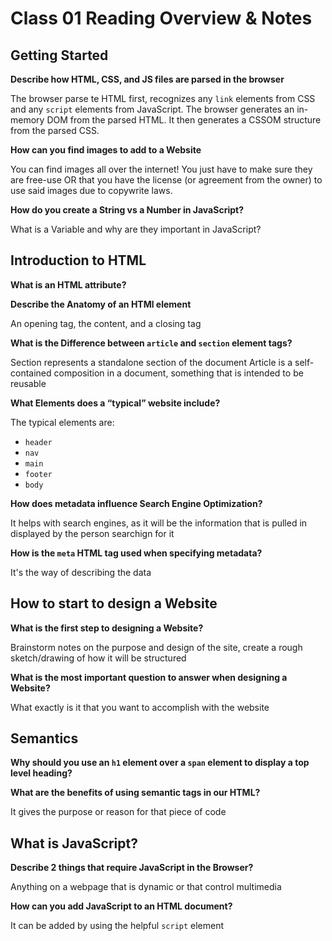 # Class 01 Reading Overview & Notes

## Getting Started

**Describe how HTML, CSS, and JS files are parsed in the browser**

The browser parse te HTML first, recognizes any <code>link</code> elements from CSS and any <code>script</code> elements from JavaScript. The browser generates an in-memory DOM from the parsed HTML. It then generates a CSSOM structure from the parsed CSS.

**How can you find images to add to a Website**
  
You can find images all over the internet! You just have to make sure they are free-use OR that you have the license (or agreement from the owner) to use said images due to copywrite laws.

**How do you create a String vs a Number in JavaScript?**

What is a Variable and why are they important in JavaScript?


## Introduction to HTML

**What is an HTML attribute?**

**Describe the Anatomy of an HTMl element**

An opening tag, the content, and a closing tag
  
**What is the Difference between <code>article</code> and <code>section</code> element tags?**

Section represents a standalone section of the document
Article is a self-contained composition in a document, something that is intended to be reusable

**What Elements does a “typical” website include?**
  
 The typical elements are:
 - <code>header</code>
 - <code>nav</code>
 - <code>main</code>
 - <code>footer</code>
 - <code>body</code>

**How does metadata influence Search Engine Optimization?**

It helps with search engines, as it will be the information that is pulled in displayed by the person searchign for it

**How is the <code>meta</code> HTML tag used when specifying metadata?**

It's the way of describing the data 
  

## How to start to design a Website

**What is the first step to designing a Website?**

Brainstorm notes on the purpose and design of the site, create a rough sketch/drawing of how it will be structured

**What is the most important question to answer when designing a Website?**
  
What exactly is it that you want to accomplish with the website
  

## Semantics

**Why should you use an <code>h1</code> element over a <code>span</code> element to display a top level heading?**

**What are the benefits of using semantic tags in our HTML?**

It gives the purpose or reason for that piece of code
  

## What is JavaScript?

**Describe 2 things that require JavaScript in the Browser?**

Anything on a webpage that is dynamic or that control multimedia

**How can you add JavaScript to an HTML document?**
  
 It can be added by using the helpful <code>script</code> element
